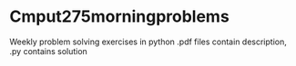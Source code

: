 # Cmput275morningproblems
Weekly problem solving exercises in python 
.pdf files contain description, .py contains solution
